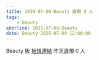 ```yaml
---
title: 2025-07-09-Beauty 違規 0 人
tags:
    - Beauty
abbrlink: 2025-07-09-Beauty
date: Beauty-2025-07-09 12:00:00
---
```

Beauty 板 [板規連結](https://www.ptt.cc/bbs/Beauty/M.1630069980.A.84B.html)
昨天違規 0 人

